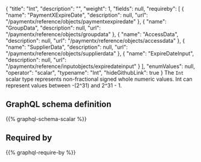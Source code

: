 {
  "title": "Int",
  "description": "",
  "weight": 1,
  "fields": null,
  "requireby": [
    {
      "name": "PaymentXExpireDate",
      "description": null,
      "url": "/paymentx/reference/objects/paymentxexpiredate"
    },
    {
      "name": "GroupData",
      "description": null,
      "url": "/paymentx/reference/objects/groupdata"
    },
    {
      "name": "AccessData",
      "description": null,
      "url": "/paymentx/reference/objects/accessdata"
    },
    {
      "name": "SupplierData",
      "description": null,
      "url": "/paymentx/reference/objects/supplierdata"
    },
    {
      "name": "ExpireDateInput",
      "description": null,
      "url": "/paymentx/reference/inputobjects/expiredateinput"
    }
  ],
  "enumValues": null,
  "operator": "scalar",
  "typename": "Int",
  "hideGithubLink": true
}
The `Int` scalar type represents non-fractional signed whole numeric values. Int can represent values between -(2^31) and 2^31 - 1. 
## GraphQL schema definition

{{% graphql-schema-scalar %}}

## Required by

{{% graphql-require-by %}}
